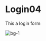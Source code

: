 # Login04
This a login form


![bg-1](https://user-images.githubusercontent.com/29049831/185740163-7b87cfa6-e691-4d00-9e51-b8935a86c386.jpg)
